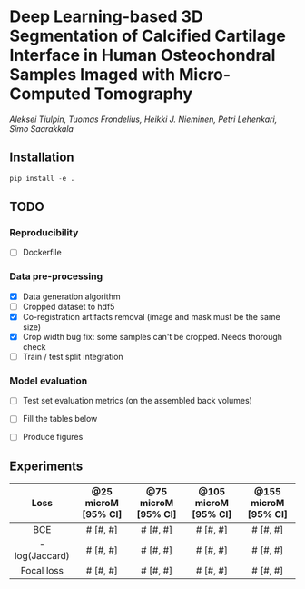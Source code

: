# Deep Learning-based 3D Segmentation of Calcified Cartilage Interface in Human Osteochondral Samples Imaged with Micro-Computed Tomography

*Aleksei Tiulpin, Tuomas Frondelius, Heikki J. Nieminen, Petri Lehenkari, Simo Saarakkala*

## Installation
```python
pip install -e .
```

## TODO

### Reproducibility
- [ ] Dockerfile

### Data pre-processing
- [x] Data generation algorithm
- [ ] Cropped dataset to hdf5
- [x] Co-registration artifacts removal (image and mask must be the same size)
- [x] Crop width bug fix: some samples can't be cropped. Needs thorough check
- [ ] Train / test split integration

### Model evaluation
- [ ] Test set evaluation metrics (on the assembled back volumes)
- [ ] Fill the tables below
- [ ] Produce figures



## Experiments

|        Loss        | @25 microM [95% CI]| @75 microM [95% CI] |   @105 microM [95% CI]   | @155 microM [95% CI] |
|:------------------:|:------------------:|:-------------------:|:------------------------:|:--------------------:|
|    BCE             |    # [#, #]        |     # [#, #]        | # [#, #]                 | # [#, #]             |
|    -log(Jaccard)   |    # [#, #]        |     # [#, #]        | # [#, #]                 | # [#, #]             |
|    Focal loss      |    # [#, #]        |     # [#, #]        | # [#, #]                 | # [#, #]             |

